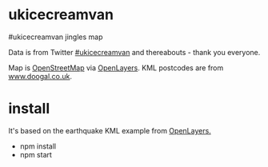 # ukicecreamvan

#ukicecreamvan jingles map

Data is from Twitter <a 
href="https://twitter.com/search?q=%23ukicecreamvan&src=typed_query">#ukicecreamvan</a> 
and thereabouts - thank you everyone.

Map is <a 
href="https://www.openstreetmap.org/#map=5/54.910/-3.432">OpenStreetMap</a> via 
<a href="https://openlayers.org/">OpenLayers</a>. KML postcodes are from <a 
href="https://www.doogal.co.uk/PostcodeDownloads.php">www.doogal.co.uk</a>.

# install

It's based on the earthquake KML example from <a 
href="https://openlayers.org/en/latest/examples/kml-earthquakes.html">OpenLayers.</a>

 * npm install
 * npm start
